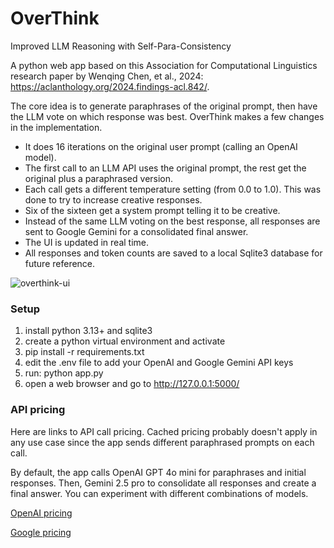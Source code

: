 # OverThink
Improved LLM Reasoning with Self-Para-Consistency

A python web app based on this Association for Computational Linguistics research paper by Wenqing Chen, et al., 2024: https://aclanthology.org/2024.findings-acl.842/. 

The core idea is to generate paraphrases of the original prompt, then have the LLM vote on which response was best. OverThink makes a few changes in the implementation.

- It does 16 iterations on the original user prompt (calling an OpenAI model).
- The first call to an LLM API uses the original prompt, the rest get the original plus a paraphrased version.
- Each call gets a different temperature setting (from 0.0 to 1.0). This was done to try to increase creative responses.
- Six of the sixteen get a system prompt telling it to be creative.
- Instead of the same LLM voting on the best response, all responses are sent to Google Gemini for a consolidated final answer.
- The UI is updated in real time.
- All responses and token counts are saved to a local Sqlite3 database for future reference.

![overthink-ui](https://github.com/user-attachments/assets/c0587e2e-6886-4230-a6b6-21da73af0088)

### Setup

1. install python 3.13+ and sqlite3
2. create a python virtual environment and activate
3. pip install -r requirements.txt
4. edit the .env file to add your OpenAI and Google Gemini API keys
5. run: python app.py
6. open a web browser and go to http://127.0.0.1:5000/

### API pricing

Here are links to API call pricing. Cached pricing probably doesn't apply in any use case since the app sends different paraphrased prompts on each call.

By default, the app calls OpenAI GPT 4o mini for paraphrases and initial responses. Then, Gemini 2.5 pro to consolidate all responses and create a final answer. You can experiment with different combinations of models.

[OpenAI pricing](https://platform.openai.com/docs/pricing)

[Google pricing](https://ai.google.dev/gemini-api/docs/pricing)
